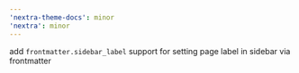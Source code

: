 ```yaml
---
'nextra-theme-docs': minor
'nextra': minor
---
```


add `frontmatter.sidebar_label` support for setting page label in sidebar via frontmatter

